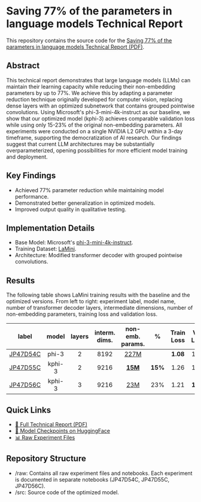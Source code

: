 # Saving 77\% of the parameters in language models Technical Report
This repository contains the source code for the [Saving 77\% of the parameters in language models Technical Report (PDF)](https://www.researchgate.net/publication/360226228_Grouped_Pointwise_Convolutions_Reduce_Parameters_in_Convolutional_Neural_Networks).

## Abstract
This technical report demonstrates that large language models (LLMs) can maintain their learning capacity while reducing their non-embedding parameters by up to 77\%. We achieve this by adapting a parameter reduction technique originally developed for computer vision, replacing dense layers with an optimized subnetwork that contains grouped pointwise convolutions. Using Microsoft's phi-3-mini-4k-instruct as our baseline, we show that our optimized model (kphi-3) achieves comparable validation loss while using only 15-23\% of the original non-embedding parameters. All experiments were conducted on a single NVIDIA L2 GPU within a 3-day timeframe, supporting the democratization of AI research. Our findings suggest that current LLM architectures may be substantially overparameterized, opening possibilities for more efficient model training and deployment.

## Key Findings
- Achieved 77% parameter reduction while maintaining model performance.
- Demonstrated better generalization in optimized models.
- Improved output quality in qualitative testing.

## Implementation Details
- Base Model: Microsoft's [phi-3-mini-4k-instruct](https://huggingface.co/microsoft/Phi-3-mini-4k-instruct).
- Training Dataset: [LaMini](https://huggingface.co/datasets/MBZUAI/LaMini-instruction).
- Architecture: Modified transformer decoder with grouped pointwise convolutions.

## Results
The following table shows LaMini training results with the baseline and the optimized versions. From left to right: experiment label, model name, number of transformer decoder layers, intermediate dimensions, number of non-embedding parameters, training loss and validation loss.

| label | model | layers | interm. dims. | non-emb. params. | % | Train Loss | Val. Loss |
|:-----:|:------:|:-------:|:-------------:|:----------------:|:---:|:----------:|:----------:|
| [JP47D54C](https://github.com/joaopauloschuler/less-parameters-llm/tree/main/raw/JP47D54C_Baseline_2T.ipynb) | phi-3 | 2 | 8192 | [227M](https://huggingface.co/schuler/experimental-JP47D54C) | | **1.08** | 1.58 |
| [JP47D55C](https://github.com/joaopauloschuler/less-parameters-llm/tree/main/raw/JP47D55C_kphi3_2T.ipynb) | kphi-3 | 2 | 9216 | [**15M**](https://huggingface.co/schuler/experimental-JP47D55C) | **15%** | 1.26 | 1.60 |
| [JP47D56C](https://github.com/joaopauloschuler/less-parameters-llm/tree/main/raw/JP47D56C_kphi3_3T.ipynb) | kphi-3 | 3 | 9216 | [23M](https://huggingface.co/schuler/experimental-JP47D56C) | 23% | 1.21 | **1.57** |

## Quick Links
- [📄 Full Technical Report (PDF)](https://www.researchgate.net/publication/360226228_Grouped_Pointwise_Convolutions_Reduce_Parameters_in_Convolutional_Neural_Networks)
- [🤗 Model Checkpoints on HuggingFace](https://huggingface.co/schuler/)
- [📊 Raw Experiment Files](https://github.com/joaopauloschuler/less-parameters-llm/tree/main/raw)

## Repository Structure
- /raw: Contains all raw experiment files and notebooks. Each experiment is documented in separate notebooks (JP47D54C, JP47D55C, JP47D56C).
- /src: Source code of the optimized model.
